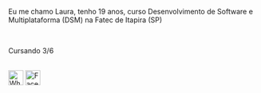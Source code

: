 <p>Eu me chamo Laura, tenho 19 anos, curso Desenvolvimento de Software e Multiplataforma (DSM) na Fatec de Itapira (SP)</p><br>
<p>Cursando 3/6</p><br>
<img src="https://cdn-icons-png.flaticon.com/512/174/174879.png" alt="WhatsApp" width=30px>
<img src="https://cdn-icons-png.flaticon.com/512/5968/5968764.png" alt="Facebook" width=30px>
